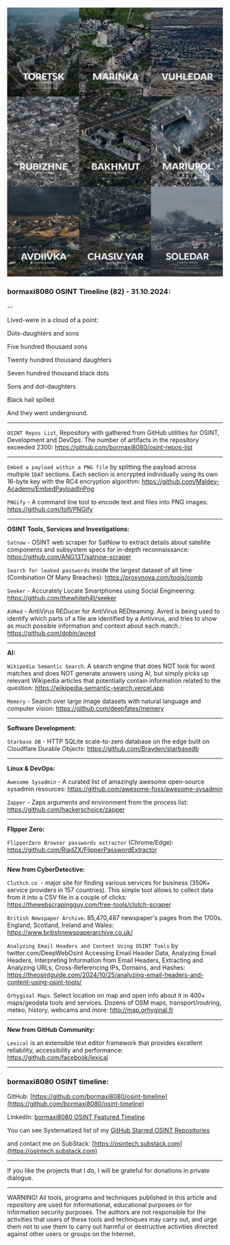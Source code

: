 ![alt text](img/82.jpg)
### bormaxi8080 OSINT Timeline (82) - 31.10.2024:

--

Lived-were in a cloud of a point:

Dots-daughters and sons

Five hundred thousand sons

Twenty hundred thousand daughters

Seven hundred thousand black dots

Sons and dot-daughters

Black hail spilled

And they went underground.

----

```OSINT Repos List```, Repository with gathered from GitHub utilities for OSINT, Development and DevOps. The number of artifacts in the repository exceeded 2300: https://github.com/bormaxi8080/osint-repos-list

----

```Embed a payload within a PNG file``` by splitting the payload across multiple `IDAT` sections. Each section is encrypted individually using its own 16-byte key with the RC4 encryption algorithm: https://github.com/Maldev-Academy/EmbedPayloadInPng

```PNGify``` - A command line tool to encode text and files into PNG images: https://github.com/tofl/PNGify

----

**OSINT Tools, Services and Investigations:**

```Satnow``` - OSINT web scraper for SatNow to extract details about satellite components and subsystem specs for in-depth reconnaissance: https://github.com/ANG13T/satnow-scraper

```Search for leaked passwords``` inside the largest dataset of all time (Combination Of Many Breaches): https://proxynova.com/tools/comb

```Seeker``` - Accurately Locate Smartphones using Social Engineering: https://github.com/thewhiteh4t/seeker

```AVRed``` - AntiVirus REDucer for AntiVirus REDteaming. Avred is being used to identify which parts of a file are identified by a Antivirus, and tries to show as much possible information and context about each match.: https://github.com/dobin/avred

----

**AI:**

```Wikipedia Semantic Search```. A search engine that does NOT look for word matches and does NOT generate answers using AI, but simply picks up relevant Wikipedia articles that potentially contain information related to the question: https://wikipedia-semantic-search.vercel.app

```Memery``` - Search over large image datasets with natural language and computer vision: https://github.com/deepfates/memery

---

**Software Development:**

```Starbase DB``` - HTTP SQLite scale-to-zero database on the edge built on Cloudflare Durable Objects: https://github.com/Brayden/starbasedb

----

**Linux & DevOps:**

```Awesome Sysadmin``` - A curated list of amazingly awesome open-source sysadmin resources: https://github.com/awesome-foss/awesome-sysadmin

```Zapper``` - Zaps arguments and environment from the process list: https://github.com/hackerschoice/zapper

----

**Flipper Zero:**

```FlipperZero Browser passwords extractor``` (Chrome/Edge): https://github.com/RiadZX/FlipperPasswordExtractor

----

**New from CyberDetective:**

```Cluthch․co```  - major site for finding various services for business (350K+ service providers in 157 countries). This simple tool allows to collect data from it into a CSV file in a couple of clicks: https://thewebscrapingguy.com/free-tools/clutch-scraper

```British Newspaper Archive```. 85,470,487 newspaper's pages from the 1700s. England, Scotland, Ireland and Wales: https://www.britishnewspaperarchive.co.uk/

```Analyzing Email Headers and Content Using OSINT Tools``` by twitter.com/DeepWebOsint
Accessing Email Header Data, Analyzing Email Headers, Interpreting Information from Email Headers, Extracting and Analyzing URLs, Cross-Referencing IPs, Domains, and Hashes: https://theosintguide.com/2024/10/25/analyzing-email-headers-and-content-using-osint-tools/

```Orhyginal Maps```. Select location on map and open info about it in 400+ maps/geodata tools and services. Dozens of OSM maps, transport/routring, meteo, history, webcams and more: http://map.orhyginal.fr

----

**New from GitHub Community:**

```Lexical``` is an extensible text editor framework that provides excellent reliability, accessibility and performance: https://github.com/facebook/lexical

----
### bormaxi8080 OSINT timeline:

GitHub: [https://github.com/bormaxi8080/osint-timeline](https://github.com/bormaxi8080/osint-timeline)

LinkedIn: [bormaxi8080 OSINT Featured Timeline](https://www.linkedin.com/in/osintech/details/featured/)

You can see Systematized list of my [GitHub Starred OSINT Repositories](https://github.com/bormaxi8080/osint-repos-list)

and contact me on SubStack: [https://osintech.substack.com](https://osintech.substack.com)

----

If you like the projects that I do, I will be grateful for donations in private dialogue.

----

WARNING! All tools, programs and techniques published in this article and repository are used for informational, educational purposes or for information security purposes. The authors are not responsible for the activities that users of these tools and techniques may carry out, and urge them not to use them to carry out harmful or destructive activities directed against other users or groups on the Internet.